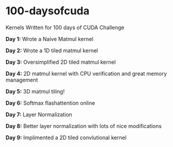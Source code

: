 # 100-daysofcuda
 Kernels Written for 100 days of CUDA Challenge

**Day 1:** Wrote a Naive Matmul kernel

**Day 2:** Wrote a 1D tiled matmul kernel

**Day 3:** Oversimplified 2D tiled matmul kernel

**Day 4:** 2D matmul kernel with CPU verification and great memory management

**Day 5:** 3D matmul tiling!

**Day 6:** Softmax flashattention online

**Day 7:** Layer Normalization

**Day 8:** Better layer normalization with lots of nice modifications

**Day 9:** Implimented a 2D tiled convlutional kernel


